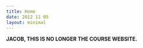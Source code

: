 ```yaml
---
title: Home
date: 2012 11 05
layout: minimal
---
```


**JACOB, THIS IS NO LONGER THE COURSE WEBSITE.**
